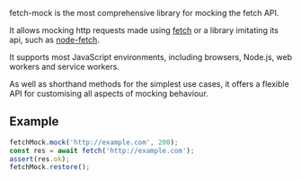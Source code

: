 ---
---

fetch-mock is the most comprehensive library for mocking the fetch API.

It allows mocking http requests made using [fetch](https://fetch.spec.whatwg.org/) or a library imitating its api, such as [node-fetch](https://www.npmjs.com/package/node-fetch).

It supports most JavaScript environments, including browsers, Node.js, web workers and service workers.

As well as shorthand methods for the simplest use cases, it offers a flexible API for customising all aspects of mocking behaviour.

## Example

```js
fetchMock.mock('http://example.com', 200);
const res = await fetch('http://example.com');
assert(res.ok);
fetchMock.restore();
```
